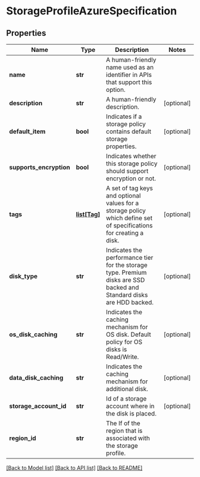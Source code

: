 # StorageProfileAzureSpecification

## Properties
Name | Type | Description | Notes
------------ | ------------- | ------------- | -------------
**name** | **str** | A human-friendly name used as an identifier in APIs that support this option. | 
**description** | **str** | A human-friendly description. | [optional] 
**default_item** | **bool** | Indicates if a storage policy contains default storage properties. | [optional] 
**supports_encryption** | **bool** | Indicates whether this storage policy should support encryption or not. | [optional] 
**tags** | [**list[Tag]**](Tag.md) | A set of tag keys and optional values for a storage policy which define set of specifications for creating a disk. | [optional] 
**disk_type** | **str** | Indicates the performance tier for the storage type. Premium disks are SSD backed and Standard disks are HDD backed. | [optional] 
**os_disk_caching** | **str** | Indicates the caching mechanism for OS disk. Default policy for OS disks is Read/Write. | [optional] 
**data_disk_caching** | **str** | Indicates the caching mechanism for additional disk.  | [optional] 
**storage_account_id** | **str** | Id of a storage account where in the disk is placed. | [optional] 
**region_id** | **str** | The If of the region that is associated with the storage profile. | 

[[Back to Model list]](../README.md#documentation-for-models) [[Back to API list]](../README.md#documentation-for-api-endpoints) [[Back to README]](../README.md)

